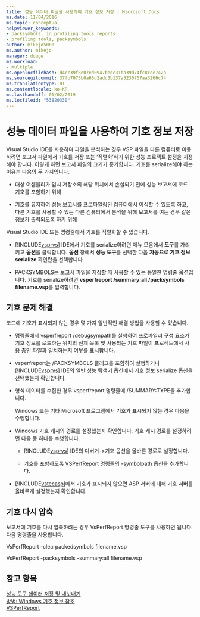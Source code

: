```yaml
---
title: 성능 데이터 파일을 사용하여 기호 정보 저장 | Microsoft Docs
ms.date: 11/04/2016
ms.topic: conceptual
helpviewer_keywords:
- packsymbols, in profiling tools reports
- profiling tools, packsymbols
author: mikejo5000
ms.author: mikejo
manager: douge
ms.workload:
- multiple
ms.openlocfilehash: d4cc39f8e07ed0947bedc31ba39d74fc8cee742a
ms.sourcegitcommit: 37fb7075b0a65d2add3b137a5230767aa3266c74
ms.translationtype: HT
ms.contentlocale: ko-KR
ms.lasthandoff: 01/02/2019
ms.locfileid: "53820330"
---
```

# <a name="saving-symbol-information-with-performance-data-files"></a>성능 데이터 파일을 사용하여 기호 정보 저장

Visual Studio IDE를 사용하여 파일을 분석하는 경우 VSP 파일을 다른 컴퓨터로 이동하려면 보고서 파일에서 기호를 저장 또는 ‘직렬화’하기 위한 성능 프로젝트 설정을 지정해야 합니다. 이렇게 하면 보고서 파일의 크기가 증가합니다. 기호를 serialize해야 하는 이유는 다음의 두 가지입니다.

- 대상 어셈블리가 임시 저장소의 해당 위치에서 손실되기 전에 성능 보고서에 코드 기호를 포함하기 위해

- 기호를 유지하여 성능 보고서를 프로파일링된 컴퓨터에서 이식할 수 있도록 하고, 다른 기호를 사용할 수 있는 다른 컴퓨터에서 분석을 위해 보고서를 여는 경우 같은 정보가 출력되도록 하기 위해

Visual Studio IDE 또는 명령줄에서 기호를 직렬화할 수 있습니다.

- [!INCLUDE[vsprvs](../code-quality/includes/vsprvs_md.md)] IDE에서 기호를 serialize하려면 메뉴 모음에서 **도구**를 가리키고 **옵션**을 클릭합니다. **옵션** 창에서 **성능 도구**를 선택한 다음 **자동으로 기호 정보 serialize** 확인란을 선택합니다.

- PACKSYMBOLS는 보고서 파일을 저장할 때 사용할 수 있는 동일한 명령줄 옵션입니다. 기호를 serialize하려면 **vsperfreport /summary:all /packsymbols filename.vsp**를 입력합니다.

## <a name="troubleshooting-symbol-problems"></a>기호 문제 해결

코드에 기호가 표시되지 않는 경우 몇 가지 일반적인 해결 방법을 사용할 수 있습니다.

- 명령줄에서 vsperfreport /debugsympath를 실행하여 프로파일러 구성 요소가 기호 정보를 로드하는 위치의 전체 목록 및 사용되는 기호 파일이 프로젝트에서 사용 중인 파일과 일치하는지 여부를 표시합니다.

- vsperfreport는 /PACKSYMBOLS 플래그를 포함하여 실행하거나 [!INCLUDE[vsprvs](../code-quality/includes/vsprvs_md.md)] IDE의 일반 성능 탐색기 옵션에서 기호 정보 serialize 옵션을 선택했는지 확인합니다.

- 형식 데이터를 수집한 경우 vsperfreport 명령줄에 /SUMMARY:TYPE을 추가합니다.

  Windows 또는 기타 Microsoft 프로그램에서 기호가 표시되지 않는 경우 다음을 수행합니다.

- Windows 기호 캐시의 경로를 설정했는지 확인합니다. 기호 캐시 경로를 설정하려면 다음 중 하나를 수행합니다.

  - [!INCLUDE[vsprvs](../code-quality/includes/vsprvs_md.md)] IDE의 디버거->기호 옵션을 올바른 경로로 설정합니다.

  - 기호를 포함하도록 VSPerfReport 명령줄의 -symbolpath 옵션을 추가합니다.

- [!INCLUDE[vstecasp](../code-quality/includes/vstecasp_md.md)]에서 기호가 표시되지 않으면 ASP 서버에 대해 기호 서버를 올바르게 설정했는지 확인합니다.

## <a name="repacking-symbols"></a>기호 다시 압축

보고서에 기호를 다시 압축하려는 경우 VsPerfReport 명령줄 도구를 사용하면 됩니다. 다음 명령줄을 사용합니다.

VsPerfReport -clearpackedsymbols filename.vsp

VsPerfReport -packsymbols -summary:all filename.vsp

## <a name="see-also"></a>참고 항목

[성능 도구 데이터 저장 및 내보내기](../profiling/saving-and-exporting-performance-tools-data.md)  
[방법: Windows 기호 정보 참조](../profiling/how-to-reference-windows-symbol-information.md)  
[VSPerfReport](../profiling/vsperfreport.md)